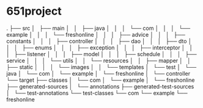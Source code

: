 # 651project


.
├── src
│   ├── main
│   │   ├── java
│   │   │   └── com
│   │   │       └── example
│   │   │           └── freshonline
│   │   │               ├── advice
│   │   │               ├── constants
│   │   │               ├── controller
│   │   │               ├── dao
│   │   │               ├── dto
│   │   │               ├── enums
│   │   │               ├── exception
│   │   │               ├── interceptor
│   │   │               ├── listener
│   │   │               ├── model
│   │   │               ├── schedule
│   │   │               ├── service
│   │   │               └── utils
│   │   └── resources
│   │       ├── mapper
│   │       ├── static
│   │       │   └── images
│   │       └── templates
│   └── test
│       └── java
│           └── com
│               └── example
│                   └── freshonline
│                       └── controller
└── target
├── classes
│   └── com
│       └── example
│           └── freshonline
├── generated-sources
│   └── annotations
├── generated-test-sources
│   └── test-annotations
└── test-classes
└── com
└── example
└── freshonline


